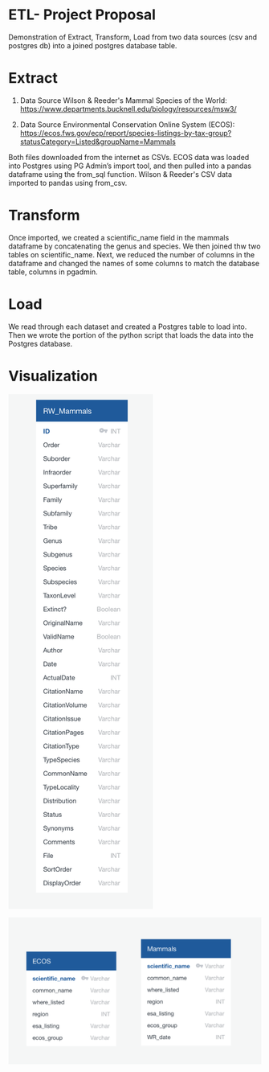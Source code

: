 # ETL- Project Proposal
Demonstration of Extract, Transform, Load from two data sources (csv and postgres db) into a joined postgres database table.

# Extract 
1. Data Source 
  Wilson & Reeder's Mammal Species of the World: https://www.departments.bucknell.edu/biology/resources/msw3/
  
2. Data Source 
Environmental Conservation Online System (ECOS): https://ecos.fws.gov/ecp/report/species-listings-by-tax-group?statusCategory=Listed&groupName=Mammals
  
Both files downloaded from the internet as CSVs. ECOS data was loaded into Postgres using PG Admin’s import tool, and then pulled into a pandas dataframe using the from_sql function. Wilson & Reeder's CSV data imported to pandas using from_csv.

# Transform

Once imported, we created a scientific_name field in the mammals dataframe by concatenating the genus and species.  We then joined thw two tables on scientific_name. Next, we reduced the number of columns in the dataframe and changed the names of some columns to match the database table, columns in pgadmin. 

# Load 
We read through each dataset and created a Postgres table to load into. Then we wrote the portion of the python script that loads the data into the Postgres database. 

# Visualization
![](ERD/orginals.png)

![](ERD/mammalsset2.png)
